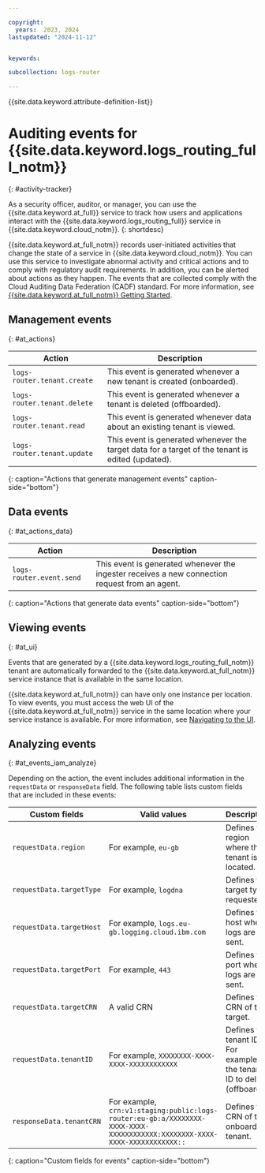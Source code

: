 ```yaml
---

copyright:
  years:  2023, 2024
lastupdated: "2024-11-12"


keywords: 

subcollection: logs-router

---
```


{{site.data.keyword.attribute-definition-list}}

# Auditing events for {{site.data.keyword.logs_routing_full_notm}}
{: #activity-tracker}

As a security officer, auditor, or manager, you can use the {{site.data.keyword.at_full}} service to track how users and applications interact with the {{site.data.keyword.logs_routing_full}} service in {{site.data.keyword.cloud_notm}}.
{: shortdesc}

{{site.data.keyword.at_full_notm}} records user-initiated activities that change the state of a service in {{site.data.keyword.cloud_notm}}.
You can use this service to investigate abnormal activity and critical actions and to comply with regulatory audit requirements.
In addition, you can be alerted about actions as they happen.
The events that are collected comply with the Cloud Auditing Data Federation (CADF) standard.
For more information, see [{{site.data.keyword.at_full_notm}} Getting Started](/docs/activity-tracker?topic=activity-tracker-getting-started).

## Management events
{: #at_actions}

| Action                      | Description                                                                                    |
|-----------------------------|------------------------------------------------------------------------------------------------|
| `logs-router.tenant.create` | This event is generated whenever a new tenant is created (onboarded).                                    |
| `logs-router.tenant.delete` | This event is generated whenever a tenant is deleted (offboarded).                                       |
| `logs-router.tenant.read`   | This event is generated whenever data about an existing tenant is viewed.                        |
| `logs-router.tenant.update` | This event is generated whenever the target data for a target of the tenant is edited (updated).        |
{: caption="Actions that generate management events" caption-side="bottom"}

 
## Data events
{: #at_actions_data}

| Action                      | Description                                                                                  |
|-----------------------------|----------------------------------------------------------------------------------------------|
| `logs-router.event.send`    | This event is generated whenever the ingester receives a new connection request from an agent. |
{: caption="Actions that generate data events" caption-side="bottom"}


## Viewing events
{: #at_ui}

Events that are generated by a {{site.data.keyword.logs_routing_full_notm}} tenant are automatically forwarded to the {{site.data.keyword.at_full_notm}} service instance that is available in the same location.

{{site.data.keyword.at_full_notm}} can have only one instance per location. To view events, you must access the web UI of the {{site.data.keyword.at_full_notm}} service in the same location where your service instance is available. For more information, see [Navigating to the UI](/docs/activity-tracker?topic=activity-tracker-launch).

## Analyzing events
{: #at_events_iam_analyze}

Depending on the action, the event includes additional information in the `requestData` or `responseData` field.
The following table lists custom fields that are included in these events:

| Custom fields                      | Valid values                               | Description                                             | Actions |
|------------------------------------|--------------------------------------------|---------------------------------------------------------|-----------|
| `requestData.region`               | For example, `eu-gb`                             | Defines the region where the tenant is located.       | create, read, update, delete, send |
| `requestData.targetType`           | For example, `logdna`                            | Defines the target type requested.                      | create, update |
| `requestData.targetHost`           | For example, `logs.eu-gb.logging.cloud.ibm.com`  | Defines the host where logs are sent. | create, update |
| `requestData.targetPort`           | For example, `443`                               | Defines the port where logs are sent. | create, update |
| `requestData.targetCRN`     | A valid CRN                                      | Defines the CRN of the target.  | create, update |
| `requestData.tenantID`             | For example, `XXXXXXXX-XXXX-XXXX-XXXXXXXXXXXX`   | Defines the tenant ID. For example, the tenant ID to delete (offboard).                 | read, delete, update |
| `responseData.tenantCRN`           | For example, `crn:v1:staging:public:logs-router:eu-gb:a/XXXXXXXX-XXXX-XXXX-XXXXXXXXXXXX:XXXXXXXX-XXXX-XXXX-XXXXXXXXXXXX::` | Defines the CRN of the onboarded tenant. | create, read, update |
{: caption="Custom fields for events" caption-side="bottom"}
